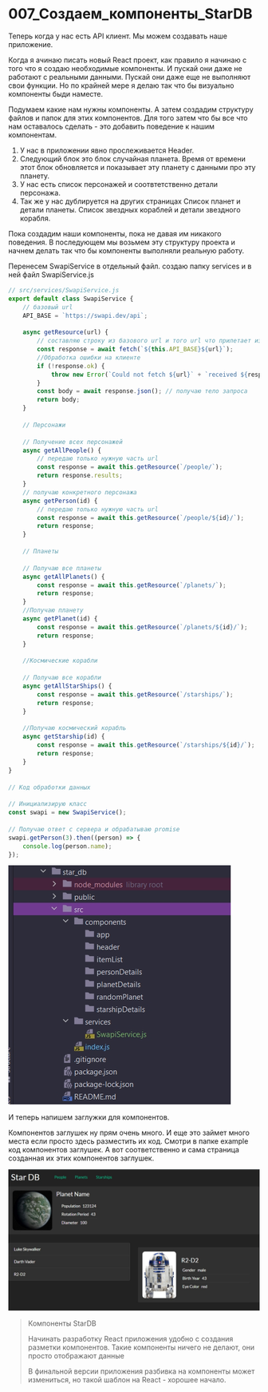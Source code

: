 # 007_Создаем_компоненты_StarDB

Теперь когда у нас есть API клиент. Мы можем создавать наше приложение.

Когда я ачинаю писать новый React проект, как правило я начинаю с того что я создаю необходимые компоненты. И пускай они даже не работают с реальными данными. Пускай они даже еще не выполняют свои функции. Но по крайней мере я делаю так что бы визуально компоненты быди наместе.

Подумаем какие нам нужны компоненты. А затем создадим структуру файлов и папок для этих компонентов. Для того затем что бы все что нам оставалось сделать - это добавить поведение к нашим компонентам.

1. У нас в приложении явно прослеживается Header.
2. Следующий блок это блок случайная планета. Время от времени этот блок обновляется и показывает эту планету с данными про эту планету.
3. У нас есть список персонажей и соотвтетственно детали персонажа.
4. Так же у нас дублируется на других страницах Список планет и детали планеты. Список звездных кораблей и детали звездного корабля.


Пока создадим наши компоненты, пока не давая им никакого поведения. В последующем мы возьмем эту структуру проекта и начнем делать так что бы компоненты выполняли реальную работу.


Перенесем SwapiService в отдельный файл. создаю папку services и в ней файл SwapiService.js

```js
// src/services/SwapiService.js
export default class SwapiService {
    // базовый url
    API_BASE = `https://swapi.dev/api`;

    async getResource(url) {
        // составляю строку из базового url и того url что прилетает из методов
        const response = await fetch(`${this.API_BASE}${url}`);
        //Обработка ошибки на клиенте
        if (!response.ok) {
            throw new Error(`Could not fetch ${url}` + `received ${response.status}`);
        }
        const body = await response.json(); // получаю тело запроса
        return body;
    }

    // Персонажи

    // Получение всех персонажей
    async getAllPeople() {
        // передаю только нужную часть url
        const response = await this.getResource(`/people/`);
        return response.results;
    }
    // получаю конкретного персонажа
    async getPerson(id) {
        // передаю только нужную часть url
        const response = await this.getResource(`/people/${id}/`);
        return response;
    }

    // Планеты

    // Получаю все планеты
    async getAllPlanets() {
        const response = await this.getResource(`/planets/`);
        return response;
    }
    //Получаю планету
    async getPlanet(id) {
        const response = await this.getResource(`/planets/${id}/`);
        return response;
    }

    //Космические корабли

    // Получаю все корабли
    async getAllStarShips() {
        const response = await this.getResource(`/starships/`);
        return response;
    }

    //Получаю космический корабль
    async getStarship(id) {
        const response = await this.getResource(`/starships/${id}/`);
        return response;
    }
}

// Код обработки данных

// Инициализирую класс
const swapi = new SwapiService();

// Получаю ответ с сервера и обрабатываю promise
swapi.getPerson(3).then((person) => {
    console.log(person.name);
});

```

![](img/001.jpg)


И теперь напишем заглужки для компонентов.

Компонентов заглушек ну прям очень много. И еще это займет много места если просто здесь разместить их код. Смотри в папке example код компонентов заглушек. А вот соответственно и сама страница созданная их этих компонентов заглушек.

![](img/002.jpg)

> Компоненты StarDB
> 
> Начинать разработку React приложения удобно с создания разметки компонентов.
> Такие компоненты ничего не делают, они просто отображают данные
> 
> В финальной версии приложения разбивка на компоненты может измениться, но такой шаблон на React - хорошее начало.
